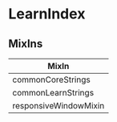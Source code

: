 # LearnIndex

## MixIns

<!-- @vuese:LearnIndex:mixIns:start -->
|MixIn|
|---|
|commonCoreStrings|
|commonLearnStrings|
|responsiveWindowMixin|

<!-- @vuese:LearnIndex:mixIns:end -->
